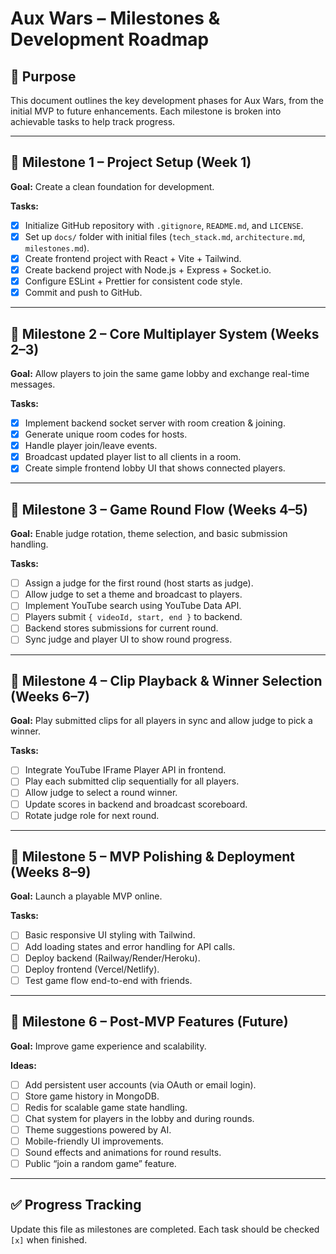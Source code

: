 # Aux Wars – Milestones & Development Roadmap

## 🎯 Purpose
This document outlines the key development phases for Aux Wars, from the initial MVP to future enhancements. Each milestone is broken into achievable tasks to help track progress.

---

## 📅 Milestone 1 – Project Setup (Week 1)
**Goal:** Create a clean foundation for development.

**Tasks:**
- [x] Initialize GitHub repository with `.gitignore`, `README.md`, and `LICENSE`.
- [x] Set up `docs/` folder with initial files (`tech_stack.md`, `architecture.md`, `milestones.md`).
- [x] Create frontend project with React + Vite + Tailwind.
- [x] Create backend project with Node.js + Express + Socket.io.
- [x] Configure ESLint + Prettier for consistent code style.
- [x] Commit and push to GitHub.

---

## 📅 Milestone 2 – Core Multiplayer System (Weeks 2–3)
**Goal:** Allow players to join the same game lobby and exchange real-time messages.

**Tasks:**
- [x] Implement backend socket server with room creation & joining.
- [x] Generate unique room codes for hosts.
- [x] Handle player join/leave events.
- [x] Broadcast updated player list to all clients in a room.
- [x] Create simple frontend lobby UI that shows connected players.

---

## 📅 Milestone 3 – Game Round Flow (Weeks 4–5)
**Goal:** Enable judge rotation, theme selection, and basic submission handling.

**Tasks:**
- [ ] Assign a judge for the first round (host starts as judge).
- [ ] Allow judge to set a theme and broadcast to players.
- [ ] Implement YouTube search using YouTube Data API.
- [ ] Players submit `{ videoId, start, end }` to backend.
- [ ] Backend stores submissions for current round.
- [ ] Sync judge and player UI to show round progress.

---

## 📅 Milestone 4 – Clip Playback & Winner Selection (Weeks 6–7)
**Goal:** Play submitted clips for all players in sync and allow judge to pick a winner.

**Tasks:**
- [ ] Integrate YouTube IFrame Player API in frontend.
- [ ] Play each submitted clip sequentially for all players.
- [ ] Allow judge to select a round winner.
- [ ] Update scores in backend and broadcast scoreboard.
- [ ] Rotate judge role for next round.

---

## 📅 Milestone 5 – MVP Polishing & Deployment (Weeks 8–9)
**Goal:** Launch a playable MVP online.

**Tasks:**
- [ ] Basic responsive UI styling with Tailwind.
- [ ] Add loading states and error handling for API calls.
- [ ] Deploy backend (Railway/Render/Heroku).
- [ ] Deploy frontend (Vercel/Netlify).
- [ ] Test game flow end-to-end with friends.

---

## 📅 Milestone 6 – Post-MVP Features (Future)
**Goal:** Improve game experience and scalability.

**Ideas:**
- [ ] Add persistent user accounts (via OAuth or email login).
- [ ] Store game history in MongoDB.
- [ ] Redis for scalable game state handling.
- [ ] Chat system for players in the lobby and during rounds.
- [ ] Theme suggestions powered by AI.
- [ ] Mobile-friendly UI improvements.
- [ ] Sound effects and animations for round results.
- [ ] Public “join a random game” feature.

---

## ✅ Progress Tracking
Update this file as milestones are completed. Each task should be checked `[x]` when finished.

